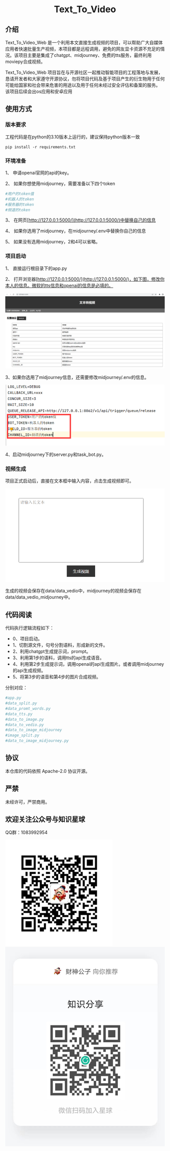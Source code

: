 <center><h1>Text_To_Video </h1></center>

<h2>介绍</h2>

Text_To_Video_Web 是一个利用本文直接生成视频的项目，可以帮助广大自媒体应用者快速批量生产视频，本项目都是远程调用，避免的网友显卡资源不充足的情况。该项目主要是集成了chatgpt、midjourney、免费的tts服务，最终利用moviepy合成视频。




Text_To_Video_Web 项目旨在与开源社区一起推动智能项目的工程落地与发展，恳请开发者和大家遵守开源协议，勿将项目代码及基于项目产生的衍生物用于任何可能给国家和社会带来危害的用途以及用于任何未经过安全评估和备案的服务。
该项目后续会出os应用和安卓应用

<h2>使用方式</h2>

<h3>版本要求</h3>

工程代码是在python的3.10版本上运行的，建议保持python版本一致
```shell
pip install -r requirements.txt
```


<h3>环境准备</h3>
1、 申请openai官网的api的key。

2、 如果你想使用midjourney，需要准备以下四个token

```python
#用户的token值
#机器人的token
#服务器的token
#频道的token
```

3、 在网页[http://127.0.0.1:5000/](http://127.0.0.1:5000/)中替换自己的信息

4、 如果你选用了midjourney，在midjourney/.env中替换你自己的信息

5、 如果没有选用midjourney，2和4可以省略。

<h3>项目启动</h3>

1、 直接运行根目录下的app.py

2、 打开浏览器[http://127.0.0.1:5000/](http://127.0.0.1:5000/)，如下图，修改你本人的信息。微软的tts信息和openai的信息是必填的。

![img.png](img.png)  

3、如果你选用了midjourney信息，还需要修改midjourney/.env的信息。

![img_2.png](img_2.png)  

4、启动midjourney下的server.py和task_bot.py。





<h3>视频生成</h3>

项目正式启动后，直接在文本框中输入内容，点击生成视频即可。

![img_3.png](img_3.png)  

生成的视频会保存在data/data_vedio中，midjourney的视频会保存在data/data_vedio_midjourney中。




<h2>代码阅读</h2>

代码执行逻辑流程如下：
+ 0、项目启动。
+ 1、切割源文件，句号分割语料，形成新的文件。
+ 2、利用chatgpt生成提示词，prompt。
+ 3、利用第1步的语料，调用tts的api生成语音。
+ 4、利用第2步生成提示词，调用openai的api生成图片。或者调用midjourney的api生成视频。
+ 5、将第3步的语音和第4步的图片合成视频。

分别对应：
```python
#app.py
#data_split.py
#data_promt_words.py
#data_tts.py
#data_to_image.py
#data_to_vedio.py
#data_to_image_midjourney
#image_split.py
#data_to_image_midjourney.py
```

<h2>协议</h2>

本仓库的代码依照 Apache-2.0 协议开源。
<h2>严禁</h2>

未经许可，严禁商用。


<h2>欢迎关注公众号与知识星球</h2>QQ群：1083992954

![img_1.png](img_1.png)
![微信图片_20230612191801.jpg](zhishi.jpg)